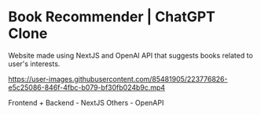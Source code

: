 # Book Recommender | ChatGPT Clone

Website made using NextJS and OpenAI API that suggests books related to user's interests.

https://user-images.githubusercontent.com/85481905/223776826-e5c25086-846f-4fbc-b079-bf30fb024b9c.mp4

Frontend + Backend - NextJS
Others - OpenAPI
